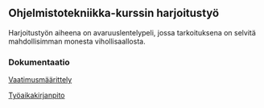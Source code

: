 ## Ohjelmistotekniikka-kurssin harjoitustyö

Harjoitustyön aiheena on avaruuslentelypeli, jossa tarkoituksena on selvitä mahdollisimman monesta vihollisaallosta.

### Dokumentaatio

[Vaatimusmäärittely](dokumentointi/vaatimusmaarittely.md)

[Työaikakirjanpito](dokumentointi/tyoaikakirjanpito.md)
